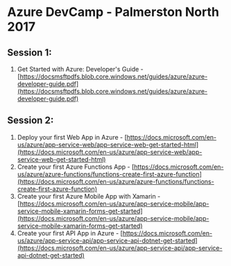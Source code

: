 # Azure DevCamp - Palmerston North 2017 


## Session 1:

1. Get Started with Azure: Developer's Guide - [https://docsmsftpdfs.blob.core.windows.net/guides/azure/azure-developer-guide.pdf](https://docsmsftpdfs.blob.core.windows.net/guides/azure/azure-developer-guide.pdf)


## Session 2:

1. Deploy your first Web App in Azure - [https://docs.microsoft.com/en-us/azure/app-service-web/app-service-web-get-started-html](https://docs.microsoft.com/en-us/azure/app-service-web/app-service-web-get-started-html)
2. Create your first Azure Functions App - [https://docs.microsoft.com/en-us/azure/azure-functions/functions-create-first-azure-function](https://docs.microsoft.com/en-us/azure/azure-functions/functions-create-first-azure-function) 
3. Create your first Azure Mobile App with Xamarin - [https://docs.microsoft.com/en-us/azure/app-service-mobile/app-service-mobile-xamarin-forms-get-started](https://docs.microsoft.com/en-us/azure/app-service-mobile/app-service-mobile-xamarin-forms-get-started)
4. Create your first API App in Azure - [https://docs.microsoft.com/en-us/azure/app-service-api/app-service-api-dotnet-get-started](https://docs.microsoft.com/en-us/azure/app-service-api/app-service-api-dotnet-get-started)
 